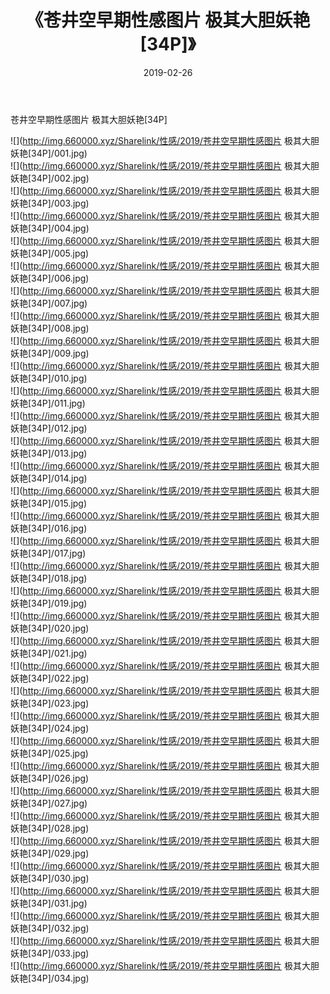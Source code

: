 ﻿---
layout: post
title:  《苍井空早期性感图片 极其大胆妖艳[34P]》
date:   2019-02-26
img: http://img.660000.xyz/Sharelink/性感/2019/苍井空早期性感图片 极其大胆妖艳[34P]/000.jpg
categories: [美女, 清纯, 唯美]
---

苍井空早期性感图片 极其大胆妖艳[34P]

  ![](http://img.660000.xyz/Sharelink/性感/2019/苍井空早期性感图片 极其大胆妖艳[34P]/001.jpg) <br> ![](http://img.660000.xyz/Sharelink/性感/2019/苍井空早期性感图片 极其大胆妖艳[34P]/002.jpg) <br> ![](http://img.660000.xyz/Sharelink/性感/2019/苍井空早期性感图片 极其大胆妖艳[34P]/003.jpg) <br> ![](http://img.660000.xyz/Sharelink/性感/2019/苍井空早期性感图片 极其大胆妖艳[34P]/004.jpg) <br> ![](http://img.660000.xyz/Sharelink/性感/2019/苍井空早期性感图片 极其大胆妖艳[34P]/005.jpg) <br> ![](http://img.660000.xyz/Sharelink/性感/2019/苍井空早期性感图片 极其大胆妖艳[34P]/006.jpg) <br> ![](http://img.660000.xyz/Sharelink/性感/2019/苍井空早期性感图片 极其大胆妖艳[34P]/007.jpg) <br> ![](http://img.660000.xyz/Sharelink/性感/2019/苍井空早期性感图片 极其大胆妖艳[34P]/008.jpg) <br> ![](http://img.660000.xyz/Sharelink/性感/2019/苍井空早期性感图片 极其大胆妖艳[34P]/009.jpg) <br> ![](http://img.660000.xyz/Sharelink/性感/2019/苍井空早期性感图片 极其大胆妖艳[34P]/010.jpg) <br> ![](http://img.660000.xyz/Sharelink/性感/2019/苍井空早期性感图片 极其大胆妖艳[34P]/011.jpg) <br> ![](http://img.660000.xyz/Sharelink/性感/2019/苍井空早期性感图片 极其大胆妖艳[34P]/012.jpg) <br> ![](http://img.660000.xyz/Sharelink/性感/2019/苍井空早期性感图片 极其大胆妖艳[34P]/013.jpg) <br> ![](http://img.660000.xyz/Sharelink/性感/2019/苍井空早期性感图片 极其大胆妖艳[34P]/014.jpg) <br> ![](http://img.660000.xyz/Sharelink/性感/2019/苍井空早期性感图片 极其大胆妖艳[34P]/015.jpg) <br> ![](http://img.660000.xyz/Sharelink/性感/2019/苍井空早期性感图片 极其大胆妖艳[34P]/016.jpg) <br> ![](http://img.660000.xyz/Sharelink/性感/2019/苍井空早期性感图片 极其大胆妖艳[34P]/017.jpg) <br> ![](http://img.660000.xyz/Sharelink/性感/2019/苍井空早期性感图片 极其大胆妖艳[34P]/018.jpg) <br> ![](http://img.660000.xyz/Sharelink/性感/2019/苍井空早期性感图片 极其大胆妖艳[34P]/019.jpg) <br> ![](http://img.660000.xyz/Sharelink/性感/2019/苍井空早期性感图片 极其大胆妖艳[34P]/020.jpg) <br> ![](http://img.660000.xyz/Sharelink/性感/2019/苍井空早期性感图片 极其大胆妖艳[34P]/021.jpg) <br> ![](http://img.660000.xyz/Sharelink/性感/2019/苍井空早期性感图片 极其大胆妖艳[34P]/022.jpg) <br> ![](http://img.660000.xyz/Sharelink/性感/2019/苍井空早期性感图片 极其大胆妖艳[34P]/023.jpg) <br> ![](http://img.660000.xyz/Sharelink/性感/2019/苍井空早期性感图片 极其大胆妖艳[34P]/024.jpg) <br> ![](http://img.660000.xyz/Sharelink/性感/2019/苍井空早期性感图片 极其大胆妖艳[34P]/025.jpg) <br> ![](http://img.660000.xyz/Sharelink/性感/2019/苍井空早期性感图片 极其大胆妖艳[34P]/026.jpg) <br> ![](http://img.660000.xyz/Sharelink/性感/2019/苍井空早期性感图片 极其大胆妖艳[34P]/027.jpg) <br> ![](http://img.660000.xyz/Sharelink/性感/2019/苍井空早期性感图片 极其大胆妖艳[34P]/028.jpg) <br> ![](http://img.660000.xyz/Sharelink/性感/2019/苍井空早期性感图片 极其大胆妖艳[34P]/029.jpg) <br> ![](http://img.660000.xyz/Sharelink/性感/2019/苍井空早期性感图片 极其大胆妖艳[34P]/030.jpg) <br> ![](http://img.660000.xyz/Sharelink/性感/2019/苍井空早期性感图片 极其大胆妖艳[34P]/031.jpg) <br> ![](http://img.660000.xyz/Sharelink/性感/2019/苍井空早期性感图片 极其大胆妖艳[34P]/032.jpg) <br> ![](http://img.660000.xyz/Sharelink/性感/2019/苍井空早期性感图片 极其大胆妖艳[34P]/033.jpg) <br> ![](http://img.660000.xyz/Sharelink/性感/2019/苍井空早期性感图片 极其大胆妖艳[34P]/034.jpg) <br>
